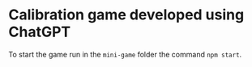 # Calibration game developed using ChatGPT
To start the game run in the `mini-game` folder the command `npm start`.
